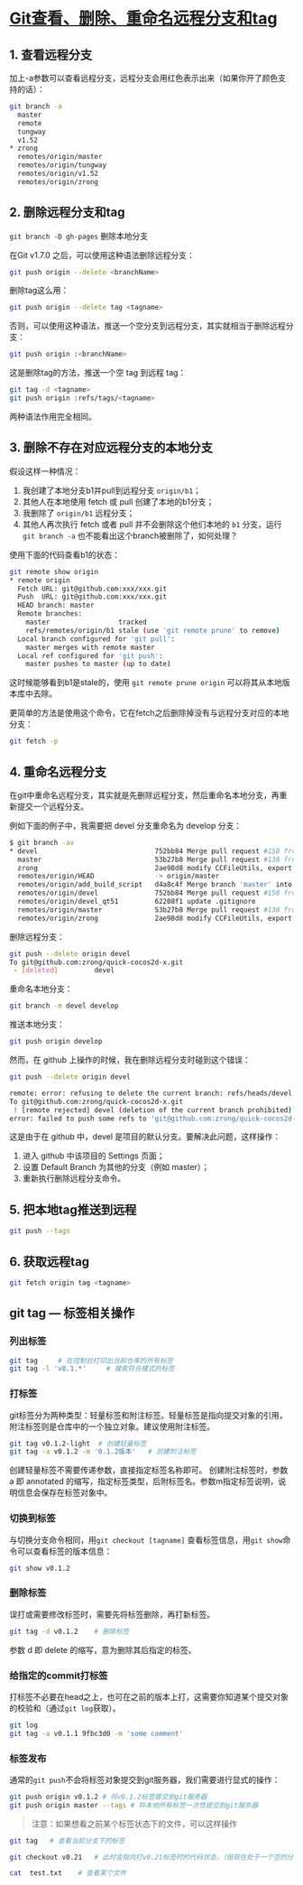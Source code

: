 # [Git查看、删除、重命名远程分支和tag](https://blog.zengrong.net/post/1746.html)

## 1. 查看远程分支

加上-a参数可以查看远程分支，远程分支会用红色表示出来（如果你开了颜色支持的话）：

```bash
git branch -a
  master
  remote
  tungway
  v1.52
* zrong
  remotes/origin/master
  remotes/origin/tungway
  remotes/origin/v1.52
  remotes/origin/zrong
```

## 2. 删除远程分支和tag

`git branch -D gh-pages` 删除本地分支

在Git v1.7.0 之后，可以使用这种语法删除远程分支：

```bash
git push origin --delete <branchName>
```

删除tag这么用：

```bash
git push origin --delete tag <tagname>
```

否则，可以使用这种语法，推送一个空分支到远程分支，其实就相当于删除远程分支：

```bash
git push origin :<branchName>
```

这是删除tag的方法，推送一个空 tag 到远程 tag：

```bash
git tag -d <tagname>
git push origin :refs/tags/<tagname>
```

两种语法作用完全相同。

## 3. 删除不存在对应远程分支的本地分支

假设这样一种情况：

1. 我创建了本地分支b1并pull到远程分支 `origin/b1`；
1. 其他人在本地使用 fetch 或 pull 创建了本地的b1分支；
1. 我删除了 `origin/b1` 远程分支；
1. 其他人再次执行 fetch 或者 pull 并不会删除这个他们本地的 `b1` 分支，运行 `git branch -a` 也不能看出这个branch被删除了，如何处理？

使用下面的代码查看b1的状态：

```bash
git remote show origin
* remote origin
  Fetch URL: git@github.com:xxx/xxx.git
  Push  URL: git@github.com:xxx/xxx.git
  HEAD branch: master
  Remote branches:
    master                 tracked
    refs/remotes/origin/b1 stale (use 'git remote prune' to remove)
  Local branch configured for 'git pull':
    master merges with remote master
  Local ref configured for 'git push':
    master pushes to master (up to date)
```

这时候能够看到b1是stale的，使用 `git remote prune origin` 可以将其从本地版本库中去除。

更简单的方法是使用这个命令，它在fetch之后删除掉没有与远程分支对应的本地分支：

```bash
git fetch -p
```

## 4. 重命名远程分支

在git中重命名远程分支，其实就是先删除远程分支，然后重命名本地分支，再重新提交一个远程分支。

例如下面的例子中，我需要把 devel 分支重命名为 develop 分支：

```bash
$ git branch -av
* devel                             752bb84 Merge pull request #158 from Gwill/devel
  master                            53b27b8 Merge pull request #138 from tdlrobin/master
  zrong                             2ae98d8 modify CCFileUtils, export getFileData
  remotes/origin/HEAD               -> origin/master
  remotes/origin/add_build_script   d4a8c4f Merge branch 'master' into add_build_script
  remotes/origin/devel              752bb84 Merge pull request #158 from Gwill/devel
  remotes/origin/devel_qt51         62208f1 update .gitignore
  remotes/origin/master             53b27b8 Merge pull request #138 from tdlrobin/master
  remotes/origin/zrong              2ae98d8 modify CCFileUtils, export getFileData
```

删除远程分支：

```bash
git push --delete origin devel
To git@github.com:zrong/quick-cocos2d-x.git
 - [deleted]         devel
```

重命名本地分支：

```bash
git branch -m devel develop
```

推送本地分支：

```bash
git push origin develop
```

然而，在 github 上操作的时候，我在删除远程分支时碰到这个错误：

```bash
git push --delete origin devel

remote: error: refusing to delete the current branch: refs/heads/devel
To git@github.com:zrong/quick-cocos2d-x.git
 ! [remote rejected] devel (deletion of the current branch prohibited)
error: failed to push some refs to 'git@github.com:zrong/quick-cocos2d-x.git'
```

这是由于在 github 中，devel 是项目的默认分支。要解决此问题，这样操作：

1. 进入 github 中该项目的 Settings 页面；
1. 设置 Default Branch 为其他的分支（例如 master）；
1. 重新执行删除远程分支命令。

## 5. 把本地tag推送到远程

```bash
git push --tags
```

## 6. 获取远程tag

```bash
git fetch origin tag <tagname>
```

## git tag — 标签相关操作

### 列出标签

```bash
git tag     # 在控制台打印出当前仓库的所有标签
git tag -l 'v0.1.*'     # 搜索符合模式的标签
```

### 打标签

git标签分为两种类型：轻量标签和附注标签。轻量标签是指向提交对象的引用，附注标签则是仓库中的一个独立对象。建议使用附注标签。

```bash
git tag v0.1.2-light  # 创建轻量标签
git tag -a v0.1.2 -m '0.1.2版本'   # 创建附注标签
```

创建轻量标签不需要传递参数，直接指定标签名称即可。
创建附注标签时，参数 a 即 annotated 的缩写，指定标签类型，后附标签名。参数m指定标签说明，说明信息会保存在标签对象中。

### 切换到标签

与切换分支命令相同，用`git checkout [tagname]`
查看标签信息，用`git show`命令可以查看标签的版本信息：

```bash
git show v0.1.2
```

### 删除标签

误打或需要修改标签时，需要先将标签删除，再打新标签。

```bash
git tag -d v0.1.2    # 删除标签
```

参数 d 即 delete 的缩写，意为删除其后指定的标签。

### 给指定的commit打标签

打标签不必要在head之上，也可在之前的版本上打，这需要你知道某个提交对象的校验和（通过`git log`获取）。

```bash
git log
git tag -a v0.1.1 9fbc3d0 -m 'some comment'
```

### 标签发布

通常的`git push`不会将标签对象提交到git服务器，我们需要进行显式的操作：

```bash
git push origin v0.1.2 # 将v0.1.2标签提交到git服务器
git push origin master --tags # 将本地所有标签一次性提交到git服务器
```

> 注意：如果想看之前某个标签状态下的文件，可以这样操作

```bash
git tag   # 查看当前分支下的标签

git checkout v0.21   # 此时会指向打v0.21标签时的代码状态，（但现在处于一个空的分支上）

cat  test.txt    # 查看某个文件
```
